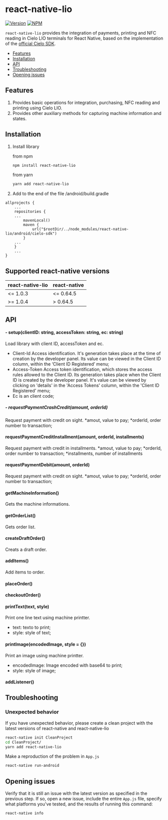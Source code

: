 # react-native-lio

[![Version](https://img.shields.io/npm/v/react-native-lio.svg)](https://www.npmjs.com/package/react-native-lio)
[![NPM](https://img.shields.io/npm/dm/react-native-lio.svg)](https://www.npmjs.com/package/react-native-lio)

`react-native-lio` provides the integration of payments, printing and NFC reading in Cielo LIO terminals for React Native, based on the implementation of the [official Cielo SDK](https://developercielo.github.io/manual/cielo-lio "SDK oficial da Cielo"). 

- [Features](#features)
- [Installation](#installation)
- [API](#api)
- [Troubleshooting](#troubleshooting)
- [Opening issues](#opening-issues)

## Features
1. Provides basic operations for integration, purchasing, NFC reading and printing using Cielo LIO.
2. Provides other auxiliary methods for capturing machine information and states.

## Installation

1. Install library

   from npm

   ```bash
   npm install react-native-lio
   ```

   from yarn

   ```bash
   yarn add react-native-lio
   ```

2. Add to the end of the file /android/build.gradle
```
allprojects {
	...
	repositories {
	...
		mavenLocal()
		maven {
			url("$rootDir/../node_modules/react-native-lio/android/cielo-sdk")
		}
	...
	}
	...
}
```

## Supported react-native versions

| react-native-lio | react-native |
| ---------------- | ------------ |
| <= 1.0.3            | <= 0.64.5    |
| >= 1.0.4            |  > 0.64.5    |

## API

#### - setup(clientID: string, accessToken: string, ec: string)

Load library with client ID, accessToken and ec.
* Client-Id Access identification. It's generation takes place at the time of creation by the developer panel. Its value can be viewed in the Client ID column, within the ‘Client ID Registered’ menu;
* Access-Token Access token identification, which stores the access rules allowed to the Client ID. Its generation takes place when the Client ID is created by the developer panel. It's value can be viewed by clicking on 'details' in the 'Access Tokens' column, within the 'Client ID Registered' menu;
* Ec is an client code;

##### - requestPaymentCrashCredit(amount, orderId)
Request payment with credit on sight. 
*amout, value to pay;
*orderId, order number to transaction;

#### requestPaymentCreditInstallment(amount, orderId, installments)
Request payment with credit in installments. 
*amout, value to pay;
*orderId, order number to transaction;
*installments, number of installments

#### requestPaymentDebit(amount, orderId)
Request payment with credit on sight. 
*amout, value to pay;
*orderId, order number to transaction;

#### getMachineInformation()
Gets the machine informations.

#### getOrderList()

Gets order list.

#### createDraftOrder()

Creats a draft order.

#### addItems()

Add items to order.

#### placeOrder()


#### checkoutOrder()

#### printText(text, style)
Print one line text using machine printter.
* text: texto to print;
* style: style of text;


#### printImage(encodedImage, style = {})
Print an image using machine printter.
* encodedImage: Image encoded with base64 to print;
* style: style of image;

#### addListener()


## Troubleshooting

### Unexpected behavior

If you have unexpected behavior, please create a clean project with the latest versions of react-native and react-native-lio

```bash
react-native init CleanProject
cd CleanProject/
yarn add react-native-lio
```

Make a reproduction of the problem in `App.js`

```bash
react-native run-android
```

## Opening issues

Verify that it is still an issue with the latest version as specified in the previous step. If so, open a new issue, include the entire `App.js` file, specify what platforms you've tested, and the results of running this command:

```bash
react-native info
```